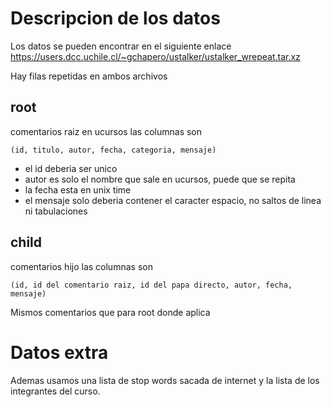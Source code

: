 # Descripcion de los datos
Los datos se pueden encontrar en el siguiente enlace https://users.dcc.uchile.cl/~gchapero/ustalker/ustalker_wrepeat.tar.xz

Hay filas repetidas en ambos archivos

## root
comentarios raiz en ucursos
las columnas son
```
(id, titulo, autor, fecha, categoria, mensaje)
```
* el id deberia ser unico
* autor es solo el nombre que sale en ucursos, puede que se repita
* la fecha esta en unix time
* el mensaje solo deberia contener el caracter espacio, no saltos de linea ni tabulaciones

## child
comentarios hijo
las columnas son
```
(id, id del comentario raiz, id del papa directo, autor, fecha, mensaje)
```

Mismos comentarios que para root donde aplica

# Datos extra

Ademas usamos una lista de stop words sacada de internet y la lista de los integrantes del curso.